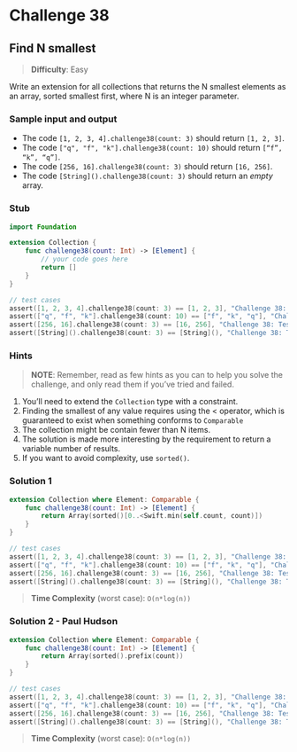 # Challenge 38

## Find N smallest

> **Difficulty**: Easy

Write an extension for all collections that returns the N smallest elements as an array, sorted smallest first, where N is an integer parameter.

### Sample input and output

- The code `[1, 2, 3, 4].challenge38(count: 3)` should return `[1, 2, 3]`.
- The code `["q", "f", "k"].challenge38(count: 10)` should return `[“f”, “k”, “q”]`.
- The code `[256, 16].challenge38(count: 3)` should return `[16, 256]`.
- The code `[String]().challenge38(count: 3)` should return an *empty* array.

### Stub

``` swift
import Foundation

extension Collection {
    func challenge38(count: Int) -> [Element] {
        // your code goes here
        return []
    }
}

// test cases
assert([1, 2, 3, 4].challenge38(count: 3) == [1, 2, 3], "Challenge 38: Test #1 - failed")
assert(["q", "f", "k"].challenge38(count: 10) == ["f", "k", "q"], "Challenge 38: Test #2 - failed")
assert([256, 16].challenge38(count: 3) == [16, 256], "Challenge 38: Test #3 - failed")
assert([String]().challenge38(count: 3) == [String](), "Challenge 38: Test #4 - failed")
```

### Hints

> **NOTE**: Remember, read as few hints as you can to help you solve the challenge, and only read them if you’ve tried and failed.

1. You’ll need to extend the `Collection` type with a constraint.
2. Finding the smallest of any value requires using the < operator, which is guaranteed to exist when something conforms to `Comparable`
3. The collection might be contain fewer than N items.
4. The solution is made more interesting by the requirement to return a variable number of results.
5. If you want to avoid complexity, use `sorted()`.

### Solution 1

``` swift
extension Collection where Element: Comparable {
    func challenge38(count: Int) -> [Element] {
        return Array(sorted()[0..<Swift.min(self.count, count)])
    }
}

// test cases
assert([1, 2, 3, 4].challenge38(count: 3) == [1, 2, 3], "Challenge 38: Test #1 - failed")
assert(["q", "f", "k"].challenge38(count: 10) == ["f", "k", "q"], "Challenge 38: Test #2 - failed")
assert([256, 16].challenge38(count: 3) == [16, 256], "Challenge 38: Test #3 - failed")
assert([String]().challenge38(count: 3) == [String](), "Challenge 38: Test #4 - failed")
```

> **Time Complexity** (worst case): `O(n*log(n))`

### Solution 2 - Paul Hudson

``` swift
extension Collection where Element: Comparable {
    func challenge38(count: Int) -> [Element] {
        return Array(sorted().prefix(count))
    }
}

// test cases
assert([1, 2, 3, 4].challenge38(count: 3) == [1, 2, 3], "Challenge 38: Test #1 - failed")
assert(["q", "f", "k"].challenge38(count: 10) == ["f", "k", "q"], "Challenge 38: Test #2 - failed")
assert([256, 16].challenge38(count: 3) == [16, 256], "Challenge 38: Test #3 - failed")
assert([String]().challenge38(count: 3) == [String](), "Challenge 38: Test #4 - failed")
```

> **Time Complexity** (worst case): `O(n*log(n))`
